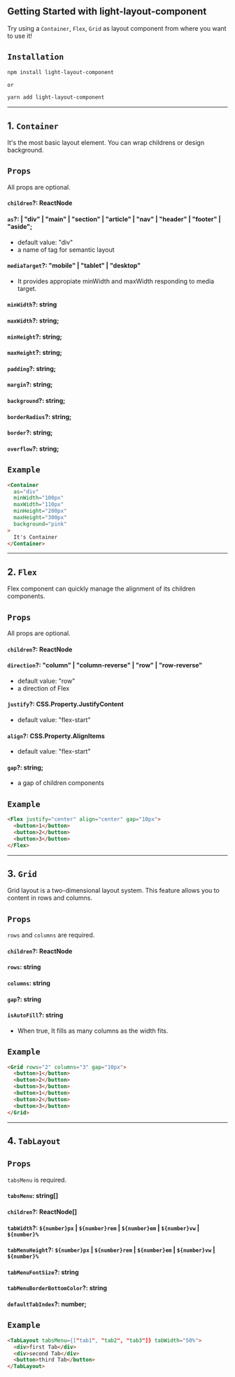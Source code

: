 ## Getting Started with light-layout-component

Try using a `Container`, `Flex`, `Grid` as layout component from where you want to use it!

## `Installation`

```bash
npm install light-layout-component

or

yarn add light-layout-component
```

---

## 1. `Container`

It's the most basic layout element. You can wrap childrens or design background.

## `Props`

All props are optional.

#### `children`?: ReactNode

#### `as`?: | "div" | "main" | "section" | "article" | "nav" | "header" | "footer" | "aside";

- default value: "div"
- a name of tag for semantic layout

#### `mediaTarget`?: "mobile" | "tablet" | "desktop"

- It provides appropiate minWidth and maxWidth responding to media target.

#### `minWidth`?: string

#### `maxWidth`?: string;

#### `minHeight`?: string;

#### `maxHeight`?: string;

#### `padding`?: string;

#### `margin`?: string;

#### `background`?: string;

#### `borderRadius`?: string;

#### `border`?: string;

#### `overflow`?: string;

## `Example`

```html
<Container
  as="div"
  minWidth="100px"
  maxWidth="110px"
  minHeight="200px"
  maxHeight="300px"
  background="pink"
>
  It's Container
</Container>
```

---

## 2. `Flex`

Flex component can quickly manage the alignment of its children components.

## `Props`

All props are optional.

#### `children`?: ReactNode

#### `direction`?: "column" | "column-reverse" | "row" | "row-reverse"

- default value: "row"
- a direction of Flex

#### `justify`?: CSS.Property.JustifyContent

- default value: "flex-start"

#### `align`?: CSS.Property.AlignItems

- default value: "flex-start"

#### `gap`?: string;

- a gap of children components

## `Example`

```html
<Flex justify="center" align="center" gap="10px">
  <button>1</button>
  <button>2</button>
  <button>3</button>
</Flex>
```

---

## 3. `Grid`

Grid layout is a two-dimensional layout system. This feature allows you to content in rows and columns.

## `Props`

`rows` and `columns` are required.

#### `children`?: ReactNode

#### `rows`: string

#### `columns`: string

#### `gap`?: string

#### `isAutoFill`?: string

- When true, It fills as many columns as the width fits.

## `Example`

```html
<Grid rows="2" columns="3" gap="10px">
  <button>1</button>
  <button>2</button>
  <button>3</button>
  <button>1</button>
  <button>2</button>
  <button>3</button>
</Grid>
```

---

## 4. `TabLayout`

## `Props`

`tabsMenu` is required.

#### `tabsMenu`: string[]

#### `children`?: ReactNode[]

#### `tabWidth`?: `${number}px` | `${number}rem` | `${number}em` | `${number}vw` | `${number}%`

#### `tabMenuHeight`?: `${number}px` | `${number}rem` | `${number}em` | `${number}vw` | `${number}%`

#### `tabMenuFontSize`?: string

#### `tabMenuBorderBottomColor`?: string

#### `defaultTabIndex`?: number;

## `Example`

```html
<TabLayout tabsMenu={["tab1", "tab2", "tab3"]} tabWidth="50%">
  <div>first Tab</div>
  <div>second Tab</div>
  <button>third Tab</button>
</TabLayout>
```
